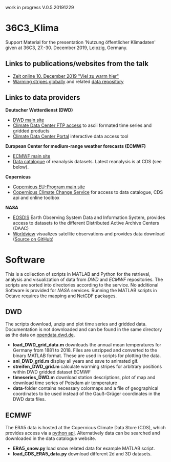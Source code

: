 work in progress V.0.5.20191229

# 36C3_Klima
Support Material for the presentation 'Nutzung öffentlicher Klimadaten' given at 36C3, 27.-30. December 2019, Leipzig, Germany.

Links to publications/websites from the talk
--------------------------------------------
* [Zeit online 10. December 2019 "Viel zu warm hier"](https://www.zeit.de/wissen/umwelt/2019-12/klimawandel-globale-erwaermung-warming-stripes-wohnort)
* [Warming stripes globally](https://showyourstripes.info) and related [data repository](http://berkeleyearth.org)

Links to data providers
-----------------------
**Deutscher Wetterdienst (DWD)**
* [DWD main site](https://www.dwd.de)
* [Climate Data Center FTP access](https://opendata.dwd.de) to ascii formated time series and gridded products
* [Climate Data Center Portal](https://www.dwd.de/DE/leistungen/cdc_portal/cdc_portal.html) interactive data access tool

**European Center for medium-range weather forecasts (ECMWF)**
* [ECMWF main site](https://www.ecmwf.int)
* [Data catalogue](https://www.ecmwf.int/en/forecasts/datasets/browse-reanalysis-datasets) of reanalysis datasets. Latest reanalysis is at CDS (see below).

**Copernicus**
* [Copernicus EU-Program main site](https://www.copernicus.eu)
* [Copernicus Climate Change Service](https://cds.climate.copernicus.eu) for access to data catalogue, CDS api and online toolbox

**NASA**
* [EOSDIS](https://earthdata.nasa.gov/eosdis) Earth Observing System Data and Information System, provides access to datasets to the different Distributed Active Archive Centers (DAAC)
* [Worldview](https://worldview.earthdata.nasa.gov/) visualizes satellite observations and provides data download ([Source on GitHub](https://github.com/nasa-gibs/worldview))

Software
========
This is a collection of scripts in MATLAB and Python for the retrieval, analysis and visualization of data from *DWD* and *ECMWF* repositories. The scripts are sorted into directories according to the service. No additional Software is provided for *NASA* services. Running the MATLAB scripts in Octave requires the mapping and NetCDF packages.

DWD
---
The scripts download, unzip and plot time series and gridded data. Documentation is not downloaded and can be found in the same directory as the data on [opendata.dwd.de](https://opendata.dwd.de).
* **load_DWD_grid_data.m** downloads the annual mean temperatures for Germany from 1881 to 2018. Files are unzipped and converted to the binary MATLAB format. These are used in scripts for plotting the data.
* **ani_DWD_grid.m** display all years and save to animated gif.
* **streifen_DWD_grid.m** calculate warming stripes for arbitrary positions within DWD gridded dataset
ECMWF
* **timeseries_DWD.m** download station descriptions, plot of map and download time series of Potsdam air temperature
* **data**-folder contains necessary colormaps and a file of geographical coordinates to be used instead of the Gauß-Grüger coordinates in the DWD data files.

ECMWF
----
The ERA5 data is hosted at the Copernicus Climate Data Store (CDS), which provides access via a [python api](https://cds.climate.copernicus.eu/api-how-to). Alternatively data can be searched and downloaded in the data catalogue website.
* **ERA5_snow.py** load snow related data for example MATLAB script.
* **load_CDS_ERA5_data.py** download different 2d and 3D datasets.
